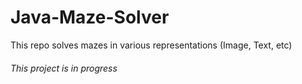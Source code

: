 # Java-Maze-Solver
This repo solves mazes in various representations (Image, Text, etc)

###### This project is in progress
